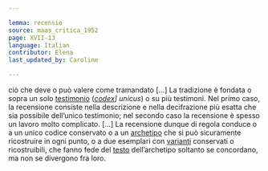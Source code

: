 ```yaml
---

lemma: recensio
source: maas_critica_1952
page: XVII-13
language: Italian
contributor: Elena
last_updated_by: Caroline

---
```


ciò che deve o può valere come tramandato […] La tradizione è fondata o sopra un solo [testimonio](witness.html) (_[codex](codex.html)] unicus_) o su più testimoni. Nel primo caso, la recensione consiste nella descrizione e nella decifrazione più esatta che sia possibile dell’unico testimonio; nel secondo caso la recensione è spesso un lavoro molto complicato. […] La recensione dunque di regola conduce o a un unico codice conservato o a un [archetipo](archetype.html) che si può sicuramente ricostruire in ogni punto, o a due esemplari con [varianti](variant.html) conservati o ricostruibili, che fanno fede del [testo](text.html) dell’archetipo soltanto se concordano, ma non se divergono fra loro.

